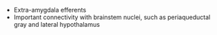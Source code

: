 - Extra-amygdala efferents
- Important connectivity with brainstem nuclei, such as periaqueductal gray and lateral hypothalamus